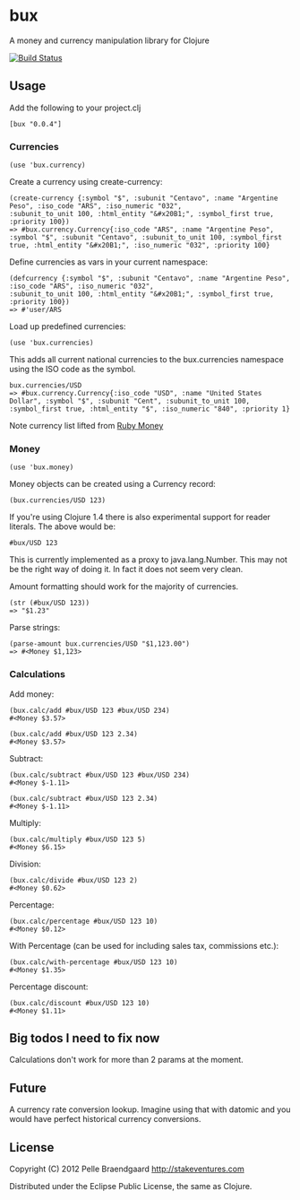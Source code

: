 # bux

A money and currency manipulation library for Clojure

[![Build Status](https://secure.travis-ci.org/pelle/bux.png)](http://travis-ci.org/pelle/bux)

## Usage

Add the following to your project.clj

    [bux "0.0.4"]

### Currencies

    (use 'bux.currency)

Create a currency using create-currency:

    (create-currency {:symbol "$", :subunit "Centavo", :name "Argentine Peso", :iso_code "ARS", :iso_numeric "032", 
    :subunit_to_unit 100, :html_entity "&#x20B1;", :symbol_first true, :priority 100})
    => #bux.currency.Currency{:iso_code "ARS", :name "Argentine Peso", :symbol "$", :subunit "Centavo", :subunit_to_unit 100, :symbol_first true, :html_entity "&#x20B1;", :iso_numeric "032", :priority 100}


Define currencies as vars in your current namespace:

    (defcurrency {:symbol "$", :subunit "Centavo", :name "Argentine Peso", :iso_code "ARS", :iso_numeric "032", 
    :subunit_to_unit 100, :html_entity "&#x20B1;", :symbol_first true, :priority 100})
    => #'user/ARS

Load up predefined currencies:

    (use 'bux.currencies)

This adds all current national currencies to the bux.currencies namespace using the ISO code as the symbol.

    bux.currencies/USD
    => #bux.currency.Currency{:iso_code "USD", :name "United States Dollar", :symbol "$", :subunit "Cent", :subunit_to_unit 100, :symbol_first true, :html_entity "$", :iso_numeric "840", :priority 1}

Note currency list lifted from [Ruby Money](http://rubymoney.github.com/money/)

### Money

    (use 'bux.money)

Money objects can be created using a Currency record:

    (bux.currencies/USD 123)

If you're using Clojure 1.4 there is also experimental support for reader literals. The above would be:

    #bux/USD 123

This is currently implemented as a proxy to java.lang.Number. This may not be the right way of doing it. In fact it does not seem very clean.

Amount formatting should work for the majority of currencies.

    (str (#bux/USD 123))    
    => "$1.23"

Parse strings:

    (parse-amount bux.currencies/USD "$1,123.00")
    => #<Money $1,123>

### Calculations

Add money:

    (bux.calc/add #bux/USD 123 #bux/USD 234)
    #<Money $3.57>

    (bux.calc/add #bux/USD 123 2.34)
    #<Money $3.57>

Subtract:

    (bux.calc/subtract #bux/USD 123 #bux/USD 234)
    #<Money $-1.11>

    (bux.calc/subtract #bux/USD 123 2.34)
    #<Money $-1.11>


Multiply:

    (bux.calc/multiply #bux/USD 123 5)
    #<Money $6.15>

Division:

    (bux.calc/divide #bux/USD 123 2)
    #<Money $0.62>

Percentage:

    (bux.calc/percentage #bux/USD 123 10)
    #<Money $0.12>    

With Percentage (can be used for including sales tax, commissions etc.):

    (bux.calc/with-percentage #bux/USD 123 10)
    #<Money $1.35>

Percentage discount:

    (bux.calc/discount #bux/USD 123 10)
    #<Money $1.11>

## Big todos I need to fix now

Calculations don't work for more than 2 params at the moment.

## Future

A currency rate conversion lookup. Imagine using that with datomic and you would have perfect historical currency conversions.

## License

Copyright (C) 2012 Pelle Braendgaard http://stakeventures.com

Distributed under the Eclipse Public License, the same as Clojure.
